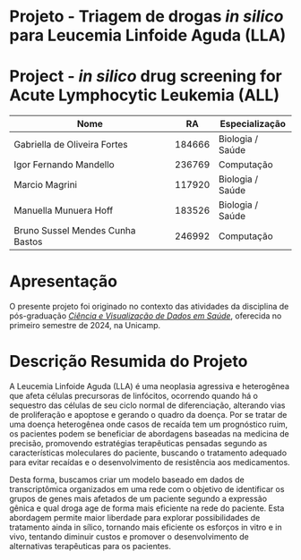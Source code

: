 # Projeto - Triagem de drogas _in silico_ para Leucemia Linfoide Aguda (LLA)
# Project - _in silico_ drug screening for Acute Lymphocytic Leukemia (ALL)

|Nome  | RA | Especialização|
|--|--|--|
| Gabriella de Oliveira Fortes  | 184666  | Biologia / Saúde |
| Igor Fernando Mandello  | 236769  | Computação |
| Marcio Magrini  | 117920  | Biologia / Saúde |
| Manuella Munuera Hoff  | 183526  | Biologia / Saúde |
| Bruno Sussel Mendes Cunha Bastos  | 246992  | Computação |

# Apresentação

O presente projeto foi originado no contexto das atividades da disciplina de pós-graduação [*Ciência e Visualização de Dados em Saúde*](https://github.com/datasci4health), oferecida no primeiro semestre de 2024, na Unicamp.

# Descrição Resumida do Projeto

A Leucemia Linfoide Aguda (LLA) é uma neoplasia agressiva e heterogênea que afeta células precursoras de linfócitos, ocorrendo quando há o sequestro das células de seu ciclo normal de diferenciação, alterando vias de proliferação e apoptose e gerando o quadro da doença. Por se tratar de uma doença heterogênea onde casos de recaída tem um prognóstico ruim, os pacientes podem se beneficiar de abordagens baseadas na medicina de precisão, promovendo estratégias terapêuticas pensadas segundo as características moleculares do paciente, buscando o tratamento adequado para evitar recaídas e o desenvolvimento de resistência aos medicamentos. 

Desta forma, buscamos criar um modelo baseado em dados de transcriptômica organizados em uma rede com o objetivo de identificar os grupos de genes mais afetados de um paciente segundo a expressão gênica e qual droga age de forma mais eficiente na rede do paciente. Esta abordagem permite maior liberdade para explorar possibilidades de tratamento ainda in sílico, tornando mais eficiente os esforços in vitro e in vivo, tentando diminuir custos e promover o desenvolvimento de alternativas terapêuticas para os pacientes. 
